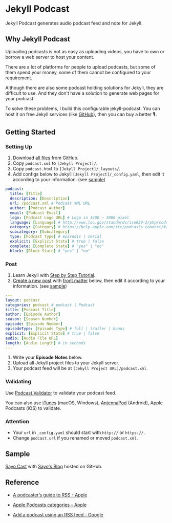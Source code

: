 # Jekyll Podcast

Jekyll Podcast generates audio podcast feed and note for Jekyll.

## Why Jekyll Podcast

Uploading podcasts is not as easy as uploading videos, you have to own or borrow a web server to host your content.

There are a lot of platforms for people to upload podcasts, but some of them spend your money, some of them cannot be configured to your requirement.

Although there are also some podcast holding solutions for Jekyll, they are difficult to use. And they don't have a solution to generate web pages for your podcast.

To solve these problems, I build this configurable jekyll-podcast. You can host it on free Jekyll services (like [GitHub](http://github.com)), then you can buy a better 🎙.

## Getting Started

### Setting Up

1. Download [all files](https://github.com/sayo-melu/jekyll-podcast/archive/master.zip) from GitHub.
2. Copy `podcast.xml` to `[Jekyll Project]/`.
3. Copy `podcast.html` to `[Jekyll Project]/_layouts/`.
4. Add configs below to Jekyll `[Jekyll Project]/_config.yaml`, then edit it according to your information. (see [sample](sample/_config.yaml))

``` yaml
podcast:
  title: [Title]
  description: [Description]
  url: /podcast.xml # Podcast XML URL
  author: [Podcast Author]
  email: [Podcast Email]
  logo: [Podcast Logo URL] # Logo in 1400 – 3000 pixel
  language: [Language] # http://www.loc.gov/standards/iso639-2/php/code_list.php
  category: [Category] # https://help.apple.com/itc/podcasts_connect/#/itc9267a2f12
  subcategory: [Subcategory]
  type: [Podcast Type] # episodic | serial
  explicit: [Explicit State] # true | false
  complete: [Complete State] # "yes" | "no"
  block: [Block State] # "yes" | "no"
```

### Post

1. Learn Jekyll with [Step by Step Tutorial](https://jekyllrb.com/docs/step-by-step/01-setup/).
2. [Create a new post](https://jekyllrb.com/docs/posts/#creating-posts) with [front matter](https://jekyllrb.com/docs/front-matter/) below, then edit it according to your information. (see [sample](/sample/2019-4-6-jekyll-podcast-sample.md))

``` yaml
---
layout: podcast
categories: podcast # podcast | Podcast
title: [Podcast Title]
author: [Episode Author]
season: [Season Number]
episode: [Episode Number]
episodeType: [Episode Type] # full | trailer | bonus
explicit: [Explicit State] # true | false
audio: [Audio File URL]
length: [Audio Length] # in seconds
---
```

1. Write your **Episode Notes** below.
2. Upload all Jekyll project files to your Jekyll server.
3. Your podcast feed will be at `[Jekyll Project URL]/podcast.xml`.

### Validating

Use [Podcast Validator](https://podba.se/validate) to validate your podcast feed.

You can also use [iTunes](https://www.apple.com/itunes/) (macOS, Windows), [AntennaPod](http://antennapod.org) (Android), Apple Podcasts (iOS) to validate.

### Attention

- Your `url` in `_config.yaml` should start with `http://` or `https://`.
- Change `podcast.url` if you renamed or moved `podcast.xml`.

## Sample

[Sayo Cast](https://sayo-melu.github.io/podcast.xml) with [Sayo's Blog](http://sayo-melu.github.io) hosted on GitHub.

## Reference

- [A podcaster’s guide to RSS - Apple](https://help.apple.com/itc/podcasts_connect/#/itcb54353390)

- [Apple Podcasts categories - Apple](https://help.apple.com/itc/podcasts_connect/#/itc9267a2f12)

- [Add a podcast using an RSS feed - Google](https://support.google.com/googleplay/podcasts/answer/6260341)